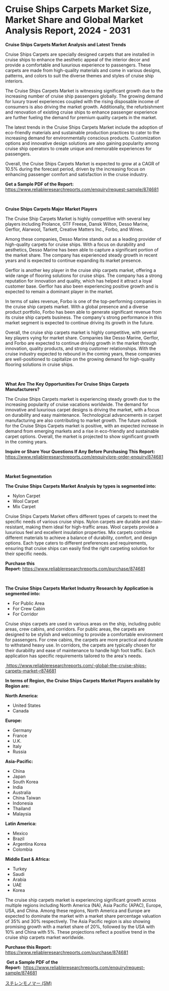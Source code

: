 <p><h1>Cruise Ships Carpets Market Size, Market Share and Global Market Analysis Report, 2024 - 2031</h1></p><p><strong>Cruise Ships Carpets Market Analysis and Latest Trends</strong></p>
<p><p>Cruise Ships Carpets are specially designed carpets that are installed in cruise ships to enhance the aesthetic appeal of the interior decor and provide a comfortable and luxurious experience to passengers. These carpets are made from high-quality materials and come in various designs, patterns, and colors to suit the diverse themes and styles of cruise ship interiors.</p><p>The Cruise Ships Carpets Market is witnessing significant growth due to the increasing number of cruise ship passengers globally. The growing demand for luxury travel experiences coupled with the rising disposable income of consumers is also driving the market growth. Additionally, the refurbishment and renovation of existing cruise ships to enhance passenger experience are further fueling the demand for premium quality carpets in the market.</p><p>The latest trends in the Cruise Ships Carpets Market include the adoption of eco-friendly materials and sustainable production practices to cater to the increasing demand for environmentally conscious products. Customization options and innovative design solutions are also gaining popularity among cruise ship operators to create unique and memorable experiences for passengers.</p><p>Overall, the Cruise Ships Carpets Market is expected to grow at a CAGR of 10.5% during the forecast period, driven by the increasing focus on enhancing passenger comfort and satisfaction in the cruise industry.</p></p>
<p><strong>Get a Sample PDF of the Report:&nbsp;</strong> <a href="https://www.reliableresearchreports.com/enquiry/request-sample/874681">https://www.reliableresearchreports.com/enquiry/request-sample/874681</a></p>
<p>&nbsp;</p>
<p><strong>Cruise Ships Carpets Major Market Players</strong></p>
<p><p>The Cruise Ship Carpets Market is highly competitive with several key players including Prolance, GTF Freese, Dansk Wilton, Desso Marine, Gerflor, Alarwool, Tarkett, Creative Matters Inc., Forbo, and Wineo. </p><p>Among these companies, Desso Marine stands out as a leading provider of high-quality carpets for cruise ships. With a focus on durability and aesthetics, Desso Marine has been able to capture a significant portion of the market share. The company has experienced steady growth in recent years and is expected to continue expanding its market presence.</p><p>Gerflor is another key player in the cruise ship carpets market, offering a wide range of flooring solutions for cruise ships. The company has a strong reputation for innovation and quality, which has helped it attract a loyal customer base. Gerflor has also been experiencing positive growth and is expected to remain a dominant player in the market.</p><p>In terms of sales revenue, Forbo is one of the top-performing companies in the cruise ship carpets market. With a global presence and a diverse product portfolio, Forbo has been able to generate significant revenue from its cruise ship carpets business. The company's strong performance in this market segment is expected to continue driving its growth in the future.</p><p>Overall, the cruise ship carpets market is highly competitive, with several key players vying for market share. Companies like Desso Marine, Gerflor, and Forbo are expected to continue driving growth in the market through innovation, quality products, and strong customer relationships. With the cruise industry expected to rebound in the coming years, these companies are well-positioned to capitalize on the growing demand for high-quality flooring solutions in cruise ships.</p></p>
<p>&nbsp;</p>
<p><strong>What Are The Key Opportunities For Cruise Ships Carpets Manufacturers?</strong></p>
<p><p>The Cruise Ships Carpets market is experiencing steady growth due to the increasing popularity of cruise vacations worldwide. The demand for innovative and luxurious carpet designs is driving the market, with a focus on durability and easy maintenance. Technological advancements in carpet manufacturing are also contributing to market growth. The future outlook for the Cruise Ships Carpets market is positive, with an expected increase in demand from emerging markets and a rise in eco-friendly and sustainable carpet options. Overall, the market is projected to show significant growth in the coming years.</p></p>
<p><strong>Inquire or Share Your Questions If Any Before Purchasing This Report:</strong> <a href="https://www.reliableresearchreports.com/enquiry/pre-order-enquiry/874681">https://www.reliableresearchreports.com/enquiry/pre-order-enquiry/874681</a></p>
<p>&nbsp;</p>
<p><strong>Market Segmentation</strong></p>
<p><strong>The Cruise Ships Carpets Market Analysis by types is segmented into:</strong></p>
<p><ul><li>Nylon Carpet</li><li>Wool Carpet</li><li>Mix Carpet</li></ul></p>
<p><p>Cruise Ships Carpets Market offers different types of carpets to meet the specific needs of various cruise ships. Nylon carpets are durable and stain-resistant, making them ideal for high-traffic areas. Wool carpets provide a luxurious feel and excellent insulation properties. Mix carpets combine different materials to achieve a balance of durability, comfort, and design options. Each type caters to different preferences and requirements, ensuring that cruise ships can easily find the right carpeting solution for their specific needs.</p></p>
<p><strong>Purchase this Report:&nbsp;</strong><a href="https://www.reliableresearchreports.com/purchase/874681">https://www.reliableresearchreports.com/purchase/874681</a></p>
<p>&nbsp;</p>
<p><strong>The Cruise Ships Carpets Market Industry Research by Application is segmented into:</strong></p>
<p><ul><li>For Public Area</li><li>For Crew Cabin</li><li>For Corridor</li></ul></p>
<p><p>Cruise ships carpets are used in various areas on the ship, including public areas, crew cabins, and corridors. For public areas, the carpets are designed to be stylish and welcoming to provide a comfortable environment for passengers. For crew cabins, the carpets are more practical and durable to withstand heavy use. In corridors, the carpets are typically chosen for their durability and ease of maintenance to handle high foot traffic. Each application has specific requirements tailored to the area's needs.</p></p>
<p><a href="https://www.reliableresearchreports.com/-global-the-cruise-ships-carpets-market-r874681">&nbsp;https://www.reliableresearchreports.com/-global-the-cruise-ships-carpets-market-r874681</a></p>
<p><strong>In terms of Region, the Cruise Ships Carpets Market Players available by Region are:</strong></p>
<p>
    <p> <strong> North America: </strong>
        <ul>
            <li>United States</li>
            <li>Canada</li>
        </ul>
        </p> 
    <p> <strong> Europe: </strong>
        <ul>
            <li>Germany</li>
            <li>France</li>
            <li>U.K.</li>
            <li>Italy</li>
            <li>Russia</li>
        </ul>
        </p> 
    <p> <strong> Asia-Pacific: </strong>
        <ul>
            <li>China</li>
            <li>Japan</li>
            <li>South Korea</li>
            <li>India</li>
            <li>Australia</li>
            <li>China Taiwan</li>
            <li>Indonesia</li>
            <li>Thailand</li>
            <li>Malaysia</li>
        </ul>
        </p> 
    <p> <strong> Latin America: </strong>
        <ul>
            <li>Mexico</li>
            <li>Brazil</li>
            <li>Argentina Korea</li>
            <li>Colombia</li>
        </ul>
        </p> 
    <p> <strong> Middle East & Africa: </strong>
        <ul>
            <li>Turkey</li>
            <li>Saudi</li>
            <li>Arabia</li>
            <li>UAE</li>
            <li>Korea</li>
        </ul>
    </p>
    </p>
<p><p>The cruise ship carpets market is experiencing significant growth across multiple regions including North America (NA), Asia Pacific (APAC), Europe, USA, and China. Among these regions, North America and Europe are expected to dominate the market with a market share percentage valuation of 35% and 30% respectively. The Asia Pacific region is also showing promising growth with a market share of 20%, followed by the USA with 10% and China with 5%. These projections reflect a positive trend in the cruise ship carpets market worldwide.</p></p>
<p><strong>Purchase this Report: </strong><a href="https://www.reliableresearchreports.com/purchase/874681">https://www.reliableresearchreports.com/purchase/874681</a></p>
<p>&nbsp;<strong>Get a Sample PDF of the Report:&nbsp;&nbsp;</strong><a href="https://www.reliableresearchreports.com/enquiry/request-sample/874681">https://www.reliableresearchreports.com/enquiry/request-sample/874681</a></p>
<p><strong></strong></p>
<p><p><a href="https://github.com/WhitneyMurphy1982/Market-Research-Report-List-1/blob/main/908353884640.md">スチレンモノマー (SM)</a></p></p>